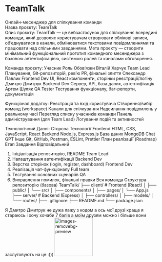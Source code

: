 # TeamTalk
Онлайн-месенджер для спілкування команди   
Назва проєкту: TeamTalk  
Опис проєкту:
TeamTalk — це вебзастосунок для спілкування всередині команди, який дозволяє користувачам створювати облікові записи, об’єднуватися в канали, обмінюватися текстовими повідомленнями та працювати над спільними завданнями.
Мета проєкту — створити мінімальний функціональний прототип командного месенджера з базовою автентифікацією, системою ролей та каналами обговорення.

Команда проєкту:
Учасник	Роль	      Обов’язки
Віталій Харчук	    Team Lead	Планування, Git-репозиторій, рев’ю PR, фінальні злиття
Олександр Павлик	  Frontend Dev	UI, React компоненти, сторінки реєстрації/логіну
Дмитро Дмитрук	    Backend Dev	Сервер, API, база даних, автентифікація
Артем Шуляк	        QA Tester	Тестування функціоналу, баг-репорти, документація

Функціонал додатку:
 Реєстрація та вхід користувача
 Створення/вибір команд (workspace)
 Канали для спілкування
 Надсилання повідомлень у реальному часі
 Перегляд списку учасників команди
 Панель адміністрування (для Team Lead)
 Логування подій та активностей


Технологічний Данні:
Сторона	Технології
Frontend	HTML, CSS, JavaScript, React
Backend	Node.js, Express.js
База даних	MongoDB Chat GPT
Інше	Git, GitHub, Postman, ESLint, Prettier
План реалізації (Roadmap)
Етап	Завдання	Відповідальний
1.	Ініціалізація репозиторію, README	Team Lead
2.	Налаштування автентифікації	Backend Dev
3.	Верстка сторінок (login, register, dashboard)	Frontend Dev
4.	Реалізація чат-функціоналу	Full team
5.	Тестування основних сценаріїв	QA
6.	Виправлення помилок, фінальні правки	Вся команда
Структура репозиторію (базова)
TeamTalk/
├── client/               # Frontend (React)
│   ├── public/
│   └── src/
│       ├── components/
│       ├── pages/
│       └── App.js
├── server/               # Backend (Express)
│   ├── controllers/
│   ├── models/
│   └── routes/
├── .gitignore
├── README.md
└── package.json

Я Дмитро Дмитрук не дужа лажу з кодом а ось мої друзі краще я стараюсь і хочу хочаби 7 балів а моїм друзям можно і більше вони заслуговують на це :)))
<img width="125" height="125" alt="images-removebg-preview" src="https://github.com/user-attachments/assets/f6ee6713-8423-4199-bf1a-235eb28487ec" />
